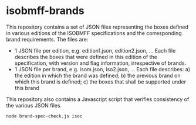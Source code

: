 # isobmff-brands
This repository contains a set of JSON files representing the boxes defined in various editions of the ISOBMFF specifications and the corresponding brand requirements.
The files are:
- 1 JSON file per edition, e.g. edition1.json, edition2.json, ... Each file describes the boxes that were defined in this edition of the specification, with version and flag information, irrespective of brands.
- 1 JSON file per brand, e.g. isom.json, iso2.json, ... Each file describes: a) the edition in which the brand was defined; b) the previous brand on which this brand is defined; c) the boxes that shall be supported under this brand

This repository also contains a Javascript script that verifies consistency of the various JSON files. 
```
node brand-spec-check.js isoc
```
